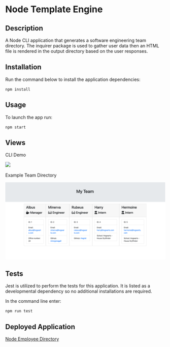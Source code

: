 # Node Template Engine

## Description

A Node CLI application that generates a software engineering team directory. The inquirer package is used to gather user data then an HTML file is rendered in the output directory based on the user responses.

## Installation 

Run the command below to install the application dependencies:

```
npm install
```

## Usage

To launch the app run:

```
npm start
```

## Views

CLI Demo

![](assets/node-team-dir.gif)

Example Team Directory

![](assets/team.png)

## Tests

Jest is utilized to perform the tests for this application. It is listed as a developmental dependency so no additional installations are required.

In the command line enter:

```
npm run test
```

## Deployed Application

[Node Employee Directory](https://smserpa.github.io/node-employee-directory/)

